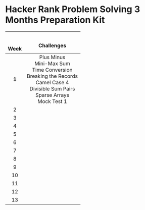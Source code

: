 # **Hacker Rank Problem Solving 3 Months Preparation Kit**

| <br /><br />Week |                                                                      <br />Challenges                                                                      |
| :--------------: | :--------------------------------------------------------------------------------------------------------------------------------------------------------: |
|   **1**   | Plus Minus<br />Mini-Max Sum<br />Time Conversion<br />Breaking the Records<br />Camel Case 4<br />Divisible Sum Pairs<br />Sparse Arrays<br />Mock Test 1 |
|        2        |                                                                                                                                                            |
|        3        |                                                                                                                                                            |
|        4        |                                                                                                                                                            |
|        5        |                                                                                                                                                            |
|        6        |                                                                                                                                                            |
|        7        |                                                                                                                                                            |
|        8        |                                                                                                                                                            |
|        9        |                                                                                                                                                            |
|        10        |                                                                                                                                                            |
|        11        |                                                                                                                                                            |
|        12        |                                                                                                                                                            |
|        13        |                                                                                                                                                            |
